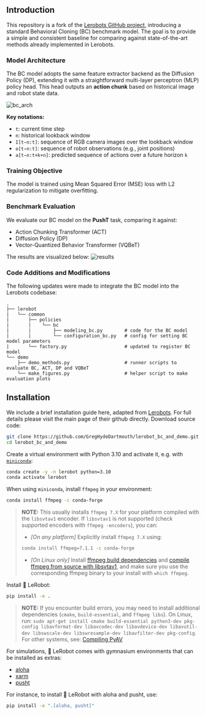 ## Introduction

This repository is a fork of the [Lerobots GitHub project](https://github.com/huggingface/lerobot), introducing a standard Behavioral Cloning (BC) benchmark model. The goal is to provide a simple and consistent baseline for comparing against state-of-the-art methods already implemented in Lerobots.

### Model Architecture

The BC model adopts the same feature extractor backend as the Diffusion Policy (DP), extending it with a straightforward multi-layer perceptron (MLP) policy head. This head outputs an **action chunk** based on historical image and robot state data.

![bc_arch](https://github.com/user-attachments/assets/b2ddea0a-75b0-4410-958e-371544e80caf)

**Key notations:**
- `t`: current time step  
- `n`: historical lookback window  
- `I[t−n:t]`: sequence of RGB camera images over the lookback window  
- `o[t−n:t]`: sequence of robot observations (e.g., joint positions)  
- `a[t−n:t+k+n]`: predicted sequence of actions over a future horizon `k`

### Training Objective

The model is trained using Mean Squared Error (MSE) loss with L2 regularization to mitigate overfitting.

### Benchmark Evaluation

We evaluate our BC model on the **PushT** task, comparing it against:
- Action Chunking Transformer (ACT)  
- Diffusion Policy (DP)  
- Vector-Quantized Behavior Transformer (VQBeT)  

The results are visualized below:
![results](https://github.com/user-attachments/assets/6ee061df-9fa0-444e-8fb9-5e715bc80b1a)


### Code Additions and Modifications

The following updates were made to integrate the BC model into the Lerobots codebase:

```
.
├── lerobot
|   └── common
|       ├── policies
|       |    └── bc
|       |        ├── modeling_bc.py        # code for the BC model
|       |        └── configuration_bc.py   # config for setting BC model parameters
|       └── factory.py                     # updated to register BC model
└── demo
    ├── demo_methods.py                    # runner scripts to evaluate BC, ACT, DP and VQBeT 
    └── make_figures.py                    # helper script to make evaluation plots
```

## Installation
We include a brief installation guide here, adapted from [Lerobots](https://github.com/huggingface/lerobot). For full details please visit the main page of their github directly.
Download source code:
```bash
git clone https://github.com/GregHydeDartmouth/lerobot_bc_and_demo.git
cd lerobot_bc_and_demo
```

Create a virtual environment with Python 3.10 and activate it, e.g. with [`miniconda`](https://docs.anaconda.com/free/miniconda/index.html):
```bash
conda create -y -n lerobot python=3.10
conda activate lerobot
```

When using `miniconda`, install `ffmpeg` in your environment:
```bash
conda install ffmpeg -c conda-forge
```

> **NOTE:** This usually installs `ffmpeg 7.X` for your platform compiled with the `libsvtav1` encoder. If `libsvtav1` is not supported (check supported encoders with `ffmpeg -encoders`), you can:
>  - _[On any platform]_ Explicitly install `ffmpeg 7.X` using:
>  ```bash
>  conda install ffmpeg=7.1.1 -c conda-forge
>  ```
>  - _[On Linux only]_ Install [ffmpeg build dependencies](https://trac.ffmpeg.org/wiki/CompilationGuide/Ubuntu#GettheDependencies) and [compile ffmpeg from source with libsvtav1](https://trac.ffmpeg.org/wiki/CompilationGuide/Ubuntu#libsvtav1), and make sure you use the corresponding ffmpeg binary to your install with `which ffmpeg`.

Install 🤗 LeRobot:
```bash
pip install -e .
```

> **NOTE:** If you encounter build errors, you may need to install additional dependencies (`cmake`, `build-essential`, and `ffmpeg libs`). On Linux, run:
`sudo apt-get install cmake build-essential python3-dev pkg-config libavformat-dev libavcodec-dev libavdevice-dev libavutil-dev libswscale-dev libswresample-dev libavfilter-dev pkg-config`. For other systems, see: [Compiling PyAV](https://pyav.org/docs/develop/overview/installation.html#bring-your-own-ffmpeg)

For simulations, 🤗 LeRobot comes with gymnasium environments that can be installed as extras:
- [aloha](https://github.com/huggingface/gym-aloha)
- [xarm](https://github.com/huggingface/gym-xarm)
- [pusht](https://github.com/huggingface/gym-pusht)

For instance, to install 🤗 LeRobot with aloha and pusht, use:
```bash
pip install -e ".[aloha, pusht]"
```
